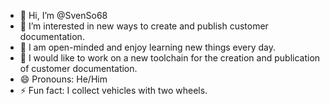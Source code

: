 - 👋 Hi, I’m @SvenSo68
- 👀 I’m interested in new ways to create and publish customer documentation.
- 🌱 I am open-minded and enjoy learning new things every day.
- 💞️ I would like to work on a new toolchain for the creation and publication of customer documentation.
- 😄 Pronouns: He/Him
- ⚡ Fun fact: I collect vehicles with two wheels.

<!---
SvenSo68/SvenSo68 is a ✨ special ✨ repository because its `README.md` (this file) appears on your GitHub profile.
You can click the Preview link to take a look at your changes.
--->

